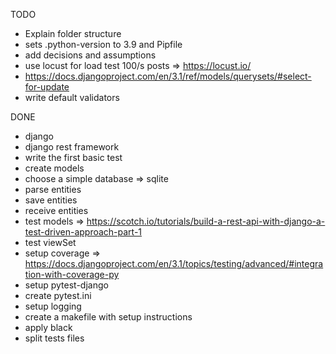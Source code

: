TODO
- Explain folder structure
- sets .python-version to 3.9 and Pipfile
- add decisions and assumptions
- use locust for load test 100/s posts => https://locust.io/
- https://docs.djangoproject.com/en/3.1/ref/models/querysets/#select-for-update
- write default validators

DONE
- django
- django rest framework
- write the first basic test
- create models
- choose a simple database => sqlite
- parse entities
- save entities
- receive entities
- test models => https://scotch.io/tutorials/build-a-rest-api-with-django-a-test-driven-approach-part-1
- test viewSet
- setup coverage => https://docs.djangoproject.com/en/3.1/topics/testing/advanced/#integration-with-coverage-py
- setup pytest-django
- create pytest.ini
- setup logging
- create a makefile with setup instructions
- apply black
- split tests files

